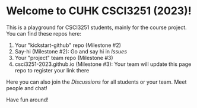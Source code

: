 # Welcome to CUHK CSCI3251 (2023)!

This is a playground for CSCI3251 students, mainly for the course project. You can find these repos here:

1. Your "kickstart-github" repo (Milestone #2)
2. Say-hi (Milestone #2): Go and say hi in *Issues*
3. Your "project" team repo (Milestone #3)
4. csci3251-2023.github.io (Milestone #3): Your team will update this page repo to register your link there

Here you can also join the *Discussions* for all students or your team. Meet people and chat!

Have fun around!
